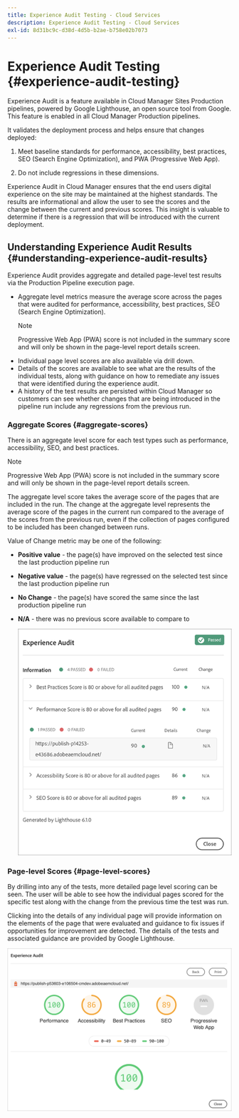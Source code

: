 ```yaml
---
title: Experience Audit Testing - Cloud Services
description: Experience Audit Testing - Cloud Services
exl-id: 8d31bc9c-d38d-4d5b-b2ae-b758e02b7073
---
```

# Experience Audit Testing {#experience-audit-testing}

Experience Audit is a feature available in Cloud Manager Sites Production pipelines, powered by Google Lighthouse, an open source tool from Google. This feature is enabled in all Cloud Manager Production pipelines.

It validates the deployment process and helps ensure that changes deployed:

1. Meet baseline standards for performance, accessibility, best practices, SEO (Search Engine Optimization), and PWA (Progressive Web App).

1. Do not include regressions in these dimensions.

Experience Audit in Cloud Manager ensures that the end users digital experience on the site may be maintained at the highest standards. The results are informational and allow the user to see the scores and the change between the current and previous scores. This insight is valuable to determine if there is a regression that will be introduced with the current deployment.

## Understanding Experience Audit Results {#understanding-experience-audit-results}

Experience Audit provides aggregate and detailed page-level test results via the Production Pipeline execution page.

* Aggregate level metrics measure the average score across the pages that were audited for performance, accessibility, best practices, SEO (Search Engine Optimization). 
   >[!NOTE]
   >Progressive Web App (PWA) score is not included in the summary score and will only be shown in the page-level report details screen.
* Individual page level scores are also available via drill down.
* Details of the scores are available to see what are the results of the individual tests, along with guidance on how to remediate any issues that were identified during the experience audit.
* A history of the test results are persisted within Cloud Manager so customers can see whether changes that are being introduced in the pipeline run include any regressions from the previous run.

### Aggregate Scores {#aggregate-scores}

There is an aggregate level score for each test types such as performance, accessibility, SEO, and best practices.
>[!NOTE]
>Progressive Web App (PWA) score is not included in the summary score and will only be shown in the page-level report details screen.

The aggregate level score takes the average score of the pages that are included in the run. The change at the aggregate level represents the average score of the pages in the current run compared to the average of the scores from the previous run, even if the collection of pages configured to be included has been changed between runs. 

Value of Change metric may be one of the following:

* **Positive value** - the page(s) have improved on the selected test since the last production pipeline run

* **Negative value** - the page(s) have regressed on the selected test since the last production pipeline run

* **No Change** - the page(s) have scored the same since the last production pipeline run

* **N/A** - there was no previous score available to compare to

   ![](/help/implementing/cloud-manager/assets/exp-audit-1.png)


### Page-level Scores {#page-level-scores}

By drilling into any of the tests, more detailed page level scoring can be seen. The user will be able to see how the individual pages scored for the specific test along with the change from the previous time the test was run.

Clicking into the details of any individual page will provide information on the elements of the page that were evaluated and guidance to fix issues if opportunities for improvement are detected. The details of the tests and associated guidance are provided by Google Lighthouse. 

   ![](/help/implementing/cloud-manager/assets/exp-audit-2.png)
